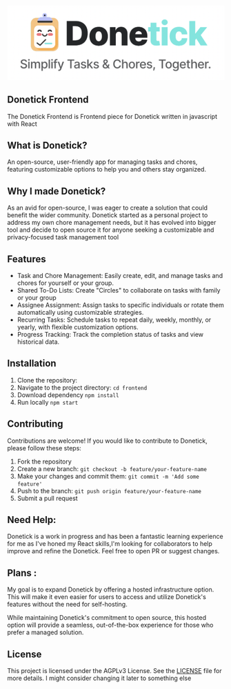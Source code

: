 ![Logo](assets/image.png)

## Donetick Frontend

The Donetick Frontend is Frontend piece for Donetick written in javascript with React

## What is Donetick?

An open-source, user-friendly app for managing tasks and chores, featuring customizable options to help you and others stay organized.

## Why I made Donetick?

As an avid for open-source, I was eager to create a solution that could benefit the wider community. Donetick started as a personal project to address my own chore management needs, but it has evolved into bigger tool and decide to open source it for anyone seeking a customizable and privacy-focused task management tool

## Features

- Task and Chore Management: Easily create, edit, and manage tasks and chores for yourself or your group.
- Shared To-Do Lists: Create "Circles" to collaborate on tasks with family or your group
- Assignee Assignment: Assign tasks to specific individuals or rotate them automatically using customizable strategies.
- Recurring Tasks: Schedule tasks to repeat daily, weekly, monthly, or yearly, with flexible customization options.
- Progress Tracking: Track the completion status of tasks and view historical data.

## Installation

1. Clone the repository:
2. Navigate to the project directory: `cd frontend`
3. Download dependency `npm install`
4. Run locally `npm start`

## Contributing

Contributions are welcome! If you would like to contribute to Donetick, please follow these steps:

1. Fork the repository
2. Create a new branch: `git checkout -b feature/your-feature-name`
3. Make your changes and commit them: `git commit -m 'Add some feature'`
4. Push to the branch: `git push origin feature/your-feature-name`
5. Submit a pull request

## Need Help:

Donetick is a work in progress and has been a fantastic learning experience for me as I've honed my React skills,I'm looking for collaborators to help improve and refine the Donetick. Feel free to open PR or suggest changes.

## Plans :

My goal is to expand Donetick by offering a hosted infrastructure option. This will make it even easier for users to access and utilize Donetick's features without the need for self-hosting.

While maintaining Donetick's commitment to open source, this hosted option will provide a seamless, out-of-the-box experience for those who prefer a managed solution.

## License

This project is licensed under the AGPLv3 License. See the [LICENSE](LICENSE) file for more details. I might consider changing it later to something else
